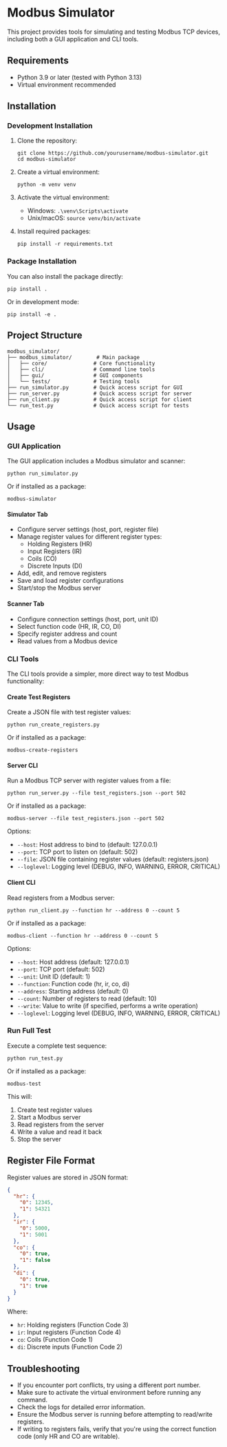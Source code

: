 # Modbus Simulator

This project provides tools for simulating and testing Modbus TCP devices, including both a GUI application and CLI tools.

## Requirements

- Python 3.9 or later (tested with Python 3.13)
- Virtual environment recommended

## Installation

### Development Installation

1. Clone the repository:
   ```
   git clone https://github.com/yourusername/modbus-simulator.git
   cd modbus-simulator
   ```

2. Create a virtual environment:
   ```
   python -m venv venv
   ```

3. Activate the virtual environment:
   - Windows: `.\venv\Scripts\activate`
   - Unix/macOS: `source venv/bin/activate`

4. Install required packages:
   ```
   pip install -r requirements.txt
   ```

### Package Installation

You can also install the package directly:

```
pip install .
```

Or in development mode:

```
pip install -e .
```

## Project Structure

```
modbus_simulator/
├── modbus_simulator/        # Main package
│   ├── core/               # Core functionality
│   ├── cli/                # Command line tools
│   ├── gui/                # GUI components
│   └── tests/              # Testing tools
├── run_simulator.py        # Quick access script for GUI
├── run_server.py           # Quick access script for server
├── run_client.py           # Quick access script for client
└── run_test.py             # Quick access script for tests
```

## Usage

### GUI Application

The GUI application includes a Modbus simulator and scanner:

```
python run_simulator.py
```

Or if installed as a package:

```
modbus-simulator
```

#### Simulator Tab

- Configure server settings (host, port, register file)
- Manage register values for different register types:
  - Holding Registers (HR)
  - Input Registers (IR)
  - Coils (CO)
  - Discrete Inputs (DI)
- Add, edit, and remove registers
- Save and load register configurations
- Start/stop the Modbus server

#### Scanner Tab

- Configure connection settings (host, port, unit ID)
- Select function code (HR, IR, CO, DI)
- Specify register address and count
- Read values from a Modbus device

### CLI Tools

The CLI tools provide a simpler, more direct way to test Modbus functionality:

#### Create Test Registers

Create a JSON file with test register values:

```
python run_create_registers.py
```

Or if installed as a package:

```
modbus-create-registers
```

#### Server CLI

Run a Modbus TCP server with register values from a file:

```
python run_server.py --file test_registers.json --port 502
```

Or if installed as a package:

```
modbus-server --file test_registers.json --port 502
```

Options:
- `--host`: Host address to bind to (default: 127.0.0.1)
- `--port`: TCP port to listen on (default: 502)
- `--file`: JSON file containing register values (default: registers.json)
- `--loglevel`: Logging level (DEBUG, INFO, WARNING, ERROR, CRITICAL)

#### Client CLI

Read registers from a Modbus server:

```
python run_client.py --function hr --address 0 --count 5
```

Or if installed as a package:

```
modbus-client --function hr --address 0 --count 5
```

Options:
- `--host`: Host address (default: 127.0.0.1)
- `--port`: TCP port (default: 502)
- `--unit`: Unit ID (default: 1)
- `--function`: Function code (hr, ir, co, di)
- `--address`: Starting address (default: 0)
- `--count`: Number of registers to read (default: 10)
- `--write`: Value to write (if specified, performs a write operation)
- `--loglevel`: Logging level (DEBUG, INFO, WARNING, ERROR, CRITICAL)

### Run Full Test

Execute a complete test sequence:

```
python run_test.py
```

Or if installed as a package:

```
modbus-test
```

This will:
1. Create test register values
2. Start a Modbus server
3. Read registers from the server
4. Write a value and read it back
5. Stop the server

## Register File Format

Register values are stored in JSON format:

```json
{
  "hr": {  
    "0": 12345,
    "1": 54321
  },
  "ir": {  
    "0": 5000,
    "1": 5001
  },
  "co": {  
    "0": true,
    "1": false
  },
  "di": {  
    "0": true,
    "1": true
  }
}
```

Where:
- `hr`: Holding registers (Function Code 3)
- `ir`: Input registers (Function Code 4)
- `co`: Coils (Function Code 1)
- `di`: Discrete inputs (Function Code 2)

## Troubleshooting

- If you encounter port conflicts, try using a different port number.
- Make sure to activate the virtual environment before running any command.
- Check the logs for detailed error information.
- Ensure the Modbus server is running before attempting to read/write registers.
- If writing to registers fails, verify that you're using the correct function code (only HR and CO are writable). 
